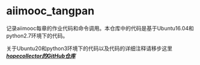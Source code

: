 # aiimooc_tangpan

记录aiimooc每章的作业代码和命令调用。本仓库中的代码是基于Ubuntu16.04和python2.7环境下的代码。

关于Ubuntu20和python3环境下的代码以及代码的详细注释请移步这里
***[hopecollector的GitHub仓库](https://github.com/HopeCollector/SLAMResearch.git)***
